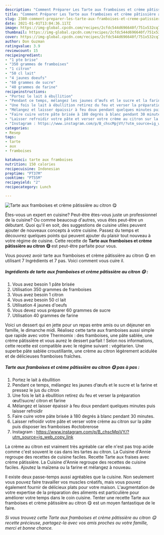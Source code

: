 ```yaml
---
description: "Comment Préparer Les Tarte aux framboises et crème pâtissière au citron 😋"
title: "Comment Préparer Les Tarte aux framboises et crème pâtissière au citron 😋"
slug: 2380-comment-preparer-les-tarte-aux-framboises-et-creme-patissiere-au-citron
date: 2021-01-01T13:04:36.117Z
image: https://img-global.cpcdn.com/recipes/2cfdc544d696640f/751x532cq70/tarte-aux-framboises-et-creme-patissiere-au-citron-😋-photo-principale-de-la-recette.jpg
thumbnail: https://img-global.cpcdn.com/recipes/2cfdc544d696640f/751x532cq70/tarte-aux-framboises-et-creme-patissiere-au-citron-😋-photo-principale-de-la-recette.jpg
cover: https://img-global.cpcdn.com/recipes/2cfdc544d696640f/751x532cq70/tarte-aux-framboises-et-creme-patissiere-au-citron-😋-photo-principale-de-la-recette.jpg
author: Don Guzman
ratingvalue: 3.9
reviewcount: 15
recipeingredient:
- "1 pte brise"
- "350 grammes de framboises"
- "1 citron"
- "50 cl lait"
- "4 jaunes doeufs"
- "60 grammes de sucre"
- "40 grammes de farine"
recipeinstructions:
- "Portez le lait à ébullition"
- "Pendant ce temps, mélangez les jaunes d’œufs et le sucre et la farine et pressez le jus du citron"
- "Une fois le lait à ébullition retirez du feu et verser la préparation œuf/sucre/ citron et farine"
- "Mélangez et laisser épaissir à feu doux pendant quelques minutes puis laisser refroidir"
- "Faire cuire votre pâte brisée à 180 degrés à blanc pendant 30 minutes."
- "Laisser refroidir votre pâte et verser votre crème au citron sur la pâte puis disposer les framboises #octobrerose"
- "Instagram : https://www.instagram.com/p/B_chscMpjVY/?utm_source=ig_web_copy_link"
categories:
- Resep
tags:
- tarte
- aux
- framboises

katakunci: tarte aux framboises 
nutrition: 150 calories
recipecuisine: Indonesian
preptime: "PT37M"
cooktime: "PT55M"
recipeyield: "2"
recipecategory: Lunch

---
```



![Tarte aux framboises et crème pâtissière au citron 😋](https://img-global.cpcdn.com/recipes/2cfdc544d696640f/751x532cq70/tarte-aux-framboises-et-creme-patissiere-au-citron-😋-photo-principale-de-la-recette.jpg)

Êtes-vous un expert en cuisine? Peut-être êtes-vous juste un professionnel de la cuisine? Ou comme beaucoup d'autres, vous êtes peut-être un débutant. Quoi qu'il en soit, des suggestions de cuisine utiles peuvent ajouter de nouveaux concepts à votre cuisine. Passez du temps et découvrez quelques points qui peuvent ajouter du plaisir tout nouveau à votre régime de cuisine. Cette recette de <strong> Tarte aux framboises et crème pâtissière au citron 😋 </strong> est peut-être parfaite pour vous.

<!--inarticleads1-->

Vous pouvez avoir tarte aux framboises et crème pâtissière au citron 😋 en utilisant 7 Ingrédients et 7 pas. Voici comment vous cuire il.

##### Ingrédients de tarte aux framboises et crème pâtissière au citron 😋 :

1. Vous avez besoin 1 pâte brisée
1. Utilisation 350 grammes de framboises
1. Vous avez besoin 1 citron
1. Vous avez besoin 50 cl lait
1. Utilisation 4 jaunes d&#39;oeufs
1. Vous devez vous préparer 60 grammes de sucre
1. Utilisation 40 grammes de farine


Voici un dessert qui en jette pour un repas entre amis ou un déjeuner en famille, le dimanche midi. Réalisez cette tarte aux framboises aussi simple que rapide avec votre Thermomix : des framboises, une pâte sablée, une crème pâtissière et vous aurez le dessert parfait ! Selon nos informations, cette recette est compatible avec le régime suivant : végétarien. Une superbe pâte sablée croustillante, une crème au citron légèrement acidulée et de délicieuses framboises fraîches. 

<!--inarticleads2-->

##### Tarte aux framboises et crème pâtissière au citron 😋 pas à pas :

1. Portez le lait à ébullition
1. Pendant ce temps, mélangez les jaunes d’œufs et le sucre et la farine et pressez le jus du citron
1. Une fois le lait à ébullition retirez du feu et verser la préparation œuf/sucre/ citron et farine
1. Mélangez et laisser épaissir à feu doux pendant quelques minutes puis laisser refroidir
1. Faire cuire votre pâte brisée à 180 degrés à blanc pendant 30 minutes.
1. Laisser refroidir votre pâte et verser votre crème au citron sur la pâte puis disposer les framboises #octobrerose
1. Instagram : https://www.instagram.com/p/B_chscMpjVY/?utm_source=ig_web_copy_link


La crème au citron est vraiment très agréable car elle n&#39;est pas trop acide comme c&#39;est souvent le cas dans les tartes au citron. La Cuisine d&#39;Annie regroupe des recettes de cuisine faciles. Recette Tarte aux fraises avec crème pâtissière. La Cuisine d&#39;Annie regroupe des recettes de cuisine faciles. Ajoutez la maïzena ou la farine et mélangez à nouveau. 

<!--inarticleads1-->

<p>
Il existe deux passe-temps aussi agréables que la cuisine. Non seulement vous pouvez faire travailler vos muscles créatifs, mais vous pouvez également fournir de délicieux plats pour votre maison. L'augmentation de votre expertise de la préparation des aliments est particulière pour améliorer votre temps dans le coin cuisine. Tenter une recette Tarte aux framboises et crème pâtissière au citron 😋 est un moyen fantastique de le faire.
</p>

<p>
<i>Si vous trouvez cette Tarte aux framboises et crème pâtissière au citron 😋 recette précieuse, partagez-la avec vos amis proches ou votre famille, merci et bonne chance.</i>
</p>
